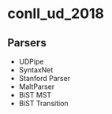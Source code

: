 # conll_ud_2018

## Parsers

* UDPipe
* SyntaxNet
* Stanford Parser
* MaltParser
* BiST MST
* BiST Transition

